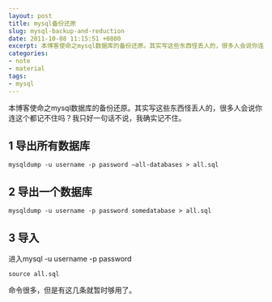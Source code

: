```yaml
---
layout: post
title: mysql备份还原
slug: mysql-backup-and-reduction
date: 2011-10-08 11:15:51 +0800
excerpt: 本博客使命之mysql数据库的备份还原。其实写这些东西怪丢人的，很多人会说你连这个都记不住吗？我只好一句话不说，我确实记不住。
categories:
- note
- material
tags:
- mysql
---
```


本博客使命之mysql数据库的备份还原。其实写这些东西怪丢人的，很多人会说你连这个都记不住吗？我只好一句话不说，我确实记不住。

## 1 导出所有数据库

	mysqldump -u username -p password –all-databases > all.sql

## 2 导出一个数据库

	mysqldump -u username -p password somedatabase > all.sql

## 3 导入

进入mysql -u username -p password

	source all.sql

命令很多，但是有这几条就暂时够用了。
